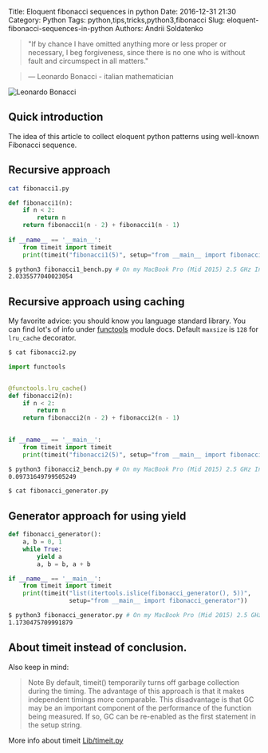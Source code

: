 Title: Eloquent fibonacci sequences in python
Date: 2016-12-31 21:30
Category: Python
Tags: python,tips,tricks,python3,fibonacci
Slug: eloquent-fibonacci-sequences-in-python
Authors: Andrii Soldatenko


> "If by chance I have omitted anything more or less proper or necessary, I beg forgiveness, since there is no one who is without fault and circumspect in all matters." 

> ― Leonardo Bonacci - italian mathematician

![Leonardo Bonacci]({filename}/images/Fibonacci2.jpg)

## Quick introduction
The idea of this article to collect eloquent python patterns using well-known
Fibonacci sequence.

## Recursive approach
```bash
cat fibonacci1.py
```

```python
def fibonacci1(n):
    if n < 2:
        return n
    return fibonacci1(n - 2) + fibonacci1(n - 1)
    
if __name__ == '__main__':
    from timeit import timeit
    print(timeit("fibonacci1(5)", setup="from __main__ import fibonacci1")) 
```

```bash
$ python3 fibonacci1_bench.py # On my MacBook Pro (Mid 2015) 2.5 GHz Intel Core i7, 16 GB 1600 MHz DDR3
2.0335577040023054
```

## Recursive approach using caching
My favorite advice: you should know you language standard library.
You can find lot's of info under [functools](https://docs.python.org/3/library/functools.html#functools.lru_cache) module docs.
Default `maxsize` is `128` for `lru_cache` decorator.

```bash
$ cat fibonacci2.py
```

```python
import functools


@functools.lru_cache()
def fibonacci2(n):
    if n < 2:
        return n
    return fibonacci2(n - 2) + fibonacci2(n - 1)

    
if __name__ == '__main__':
    from timeit import timeit
    print(timeit("fibonacci2(5)", setup="from __main__ import fibonacci2"))
```

```bash
$ python3 fibonacci2_bench.py # On my MacBook Pro (Mid 2015) 2.5 GHz Intel Core i7, 16 GB 1600 MHz DDR3
0.09731649799505249
```

```bash
$ cat fibonacci_generator.py
```

## Generator approach for using yield
```python
def fibonacci_generator():
    a, b = 0, 1
    while True:
        yield a
        a, b = b, a + b

if __name__ == '__main__':
    from timeit import timeit
    print(timeit("list(itertools.islice(fibonacci_generator(), 5))",
                 setup="from __main__ import fibonacci_generator"))
```

```bash
$ python3 fibonacci_generator.py # On my MacBook Pro (Mid 2015) 2.5 GHz Intel Core i7, 16 GB 1600 MHz DDR3
1.1730475709991879
```

## About timeit instead of conclusion.
Also keep in mind:
> Note By default, timeit() temporarily turns off garbage collection during the timing. The advantage of this approach is that it makes independent timings more comparable. This disadvantage is that GC may be an important component of the performance of the function being measured. If so, GC can be re-enabled as the first statement in the setup string.

More info about timeit [Lib/timeit.py](https://hg.python.org/cpython/file/2.7/Lib/timeit.py)
